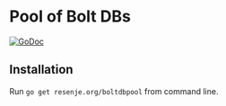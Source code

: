 # Pool of Bolt DBs

[![GoDoc](https://godoc.org/resenje.org/boltdbpool?status.svg)](https://godoc.org/resenje.org/boltdbpool)

## Installation

Run `go get resenje.org/boltdbpool` from command line.
